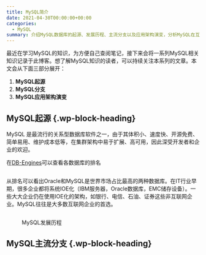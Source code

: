 ```yaml
---
title: MySQL简介
date: 2021-04-30T00:00:00+00:00
categories:
  - MySQL
summary: 介绍MySQL数据库的起源、发展历程、主流分支以及应用架构演变，分析MySQL在互联网企业中的广泛应用原因。
---
```

最近在学习MySQL的知识，为方便自己查阅笔记，接下来会将一系列MySQL相关知识记录于此博客。想了解MySQL知识的读者，可以持续关注本系列的文章。本文会从下面三部分展开：

  1. **MySQL起源**
  2. **MySQL分支**
  3. **MySQL应用架构演变**

## **MySQL起源** {.wp-block-heading}

MySQL 是最流行的关系型数据库软件之一，由于其体积小、速度快、开源免费、简单易用、维护成本低等，在集群架构中易于扩展、高可用，因此深受开发者和企业的欢迎。

在[DB-Engines][1]可以查看各数据库的排名<figure class="wp-block-image">

<img decoding="async" src="http://roliu.work/wp-content/uploads/2021/04/截屏2021-04-18-上午11.43.35-1024x362.png" alt="" class="wp-image-830" /> </figure> 

从排名可以看出Oracle和MySQL是世界市场占比最高的两种数据库。在IT行业早期，很多企业都将系统IOE化（IBM服务器，Oracle数据库，EMC储存设备）。一些大大企业仍在使用IOE化的架构，如银行、电信、石油、证券这些非互联网企业。MySQL往往是大多数互联网企业的首选。<figure class="wp-block-image">

<img decoding="async" src="http://roliu.work/wp-content/uploads/2021/04/MySQL海量数据存储与优化（上）-802x1024.jpg" alt="" class="wp-image-833" /> <figcaption>MySQL发展历程</figcaption></figure> 

## **MySQL主流分支** {.wp-block-heading}

 [1]: https://db-engines.com/en/ranking
